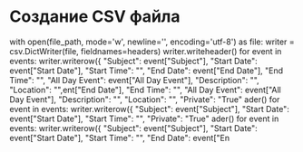 # Создание CSV файла
with open(file_path, mode='w', newline='', encoding='utf-8') as file:
    writer = csv.DictWriter(file, fieldnames=headers)
    writer.writeheader()
    for event in events:
        writer.writerow({
            "Subject": event["Subject"],
            "Start Date": event["Start Date"],
            "Start Time": "",
            "End Date": event["End Date"],
            "End Time": "",
            "All Day Event": event["All Day Event"],
            "Description": "",
            "Location": "",ent["End Date"], "End Time": "", "All Day Event": event["All Day Event"], "Description": "", "Location": "", "Private": "True" ader() for event in events: writer.writerow({ "Subject": event["Subject"], "Start Date": event["Start Date"], "Start Time": "", 
            "Private": "True"
ader() for event in events: writer.writerow({ "Subject": event["Subject"], "Start Date": event["Start Date"], "Start Time": "", "End Date": event["En
